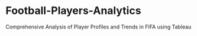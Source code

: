 # Football-Players-Analytics
Comprehensive Analysis of Player Profiles and Trends in FIFA using Tableau
